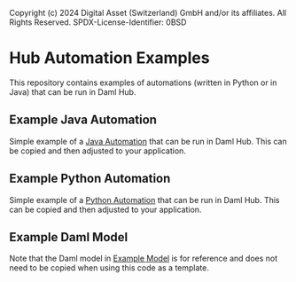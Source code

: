 Copyright (c) 2024 Digital Asset (Switzerland) GmbH and/or its affiliates. All Rights Reserved. SPDX-License-Identifier: 0BSD

# Hub Automation Examples

This repository contains examples of automations (written in Python or in Java) that can be run in Daml Hub.

## Example Java Automation

Simple example of a [Java Automation](java/) that can be run in Daml Hub. This can be copied and then adjusted to your application.

## Example Python Automation

Simple example of a [Python Automation](python/) that can be run in Daml Hub. This can be copied and then adjusted to your application.

## Example Daml Model

Note that the Daml model in [Example Model](example-model/) is for reference and does not need to be copied when using this code as a template.

